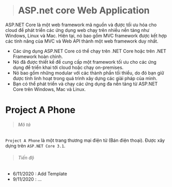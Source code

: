 > # ASP.net core Web Application
ASP.NET Core là một web framework mã nguồn và được tối ưu hóa cho cloud để phát triển các ứng dụng web chạy trên nhiều nền tảng như Windows, Linux và Mac. Hiện tại, nó bao gồm MVC framework được kết hợp các tính năng của MVC và Web API thành một web framework duy nhất.
- Các ứng dụng ASP.NET Core có thể chạy trên .NET Core hoặc trên .NET Framework hoàn chỉnh.
- Nó đã được thiết kế để cung cấp một framework tối ưu cho các ứng dụng để triển khai tới cloud hoặc chạy on-premises.
- Nó bao gồm những modular với các thành phần tối thiểu, do đó bạn giữ được tính linh hoạt trong quá trình xây dựng các giải pháp của mình.
- Bạn có thể phát triển và chạy các ứng dụng đa nền tảng từ ASP.NET Core trên Windows, Mac và Linux.
# Project A Phone
>###### Mô tả
`Project A Phone` là một trang thương mại điện tử (Bán điện thoại). Được xây dựng trên `ASP.NET Core 3.1`.
>###### Tiến độ
- 6/11/2020 : Add Template
- 9/11/2020 : ...
